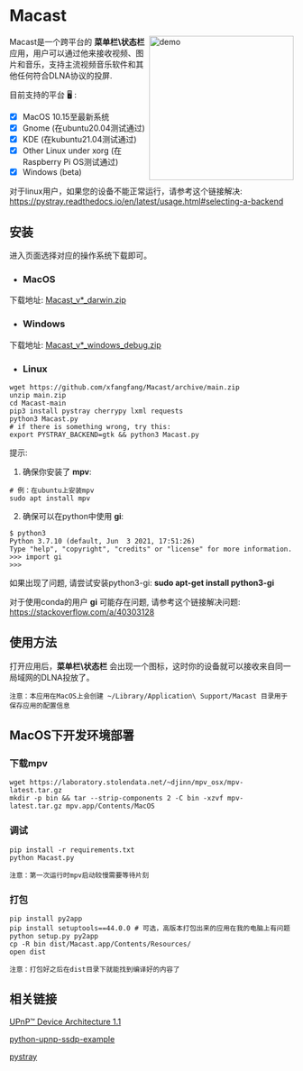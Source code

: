 # Macast

<img align="right" src="https://raw.githubusercontent.com/xfangfang/Macast/main/demo.png?raw=true" alt="demo" width="256" height="auto"/> Macast是一个跨平台的 **菜单栏\状态栏** 应用，用户可以通过他来接收视频、图片和音乐，支持主流视频音乐软件和其他任何符合DLNA协议的投屏.

目前支持的平台 🖥 :

- [x] MacOS 10.15至最新系统
- [x] Gnome (在ubuntu20.04测试通过)
- [x] KDE (在kubuntu21.04测试通过)
- [x] Other Linux under xorg (在Raspberry Pi OS测试通过)
- [x] Windows (beta)

对于linux用户，如果您的设备不能正常运行，请参考这个链接解决: https://pystray.readthedocs.io/en/latest/usage.html#selecting-a-backend

## 安装

进入页面选择对应的操作系统下载即可。

- ### MacOS

下载地址:  [Macast_v*_darwin.zip](https://github.com/xfangfang/Macast/releases/latest)

- ### Windows

下载地址:  [Macast_v*_windows_debug.zip](https://github.com/xfangfang/Macast/releases/latest)

- ### Linux

```
wget https://github.com/xfangfang/Macast/archive/main.zip
unzip main.zip
cd Macast-main
pip3 install pystray cherrypy lxml requests
python3 Macast.py
# if there is something wrong, try this:
export PYSTRAY_BACKEND=gtk && python3 Macast.py
```

提示:
1. 确保你安装了 **mpv**:

```
# 例：在ubuntu上安装mpv
sudo apt install mpv
```

2. 确保可以在python中使用 **gi**:

```
$ python3
Python 3.7.10 (default, Jun  3 2021, 17:51:26)
Type "help", "copyright", "credits" or "license" for more information.
>>> import gi
>>>
```

如果出现了问题, 请尝试安装python3-gi: **sudo apt-get install python3-gi**

对于使用conda的用户 **gi** 可能存在问题, 请参考这个链接解决问题: https://stackoverflow.com/a/40303128


## 使用方法

打开应用后，**菜单栏\状态栏** 会出现一个图标，这时你的设备就可以接收来自同一局域网的DLNA投放了。

`注意：本应用在MacOS上会创建 ~/Library/Application\ Support/Macast 目录用于保存应用的配置信息`


## MacOS下开发环境部署

### 下载mpv

```shell
wget https://laboratory.stolendata.net/~djinn/mpv_osx/mpv-latest.tar.gz
mkdir -p bin && tar --strip-components 2 -C bin -xzvf mpv-latest.tar.gz mpv.app/Contents/MacOS
```

### 调试

```shell
pip install -r requirements.txt
python Macast.py
```

`注意：第一次运行时mpv启动较慢需要等待片刻`

### 打包

```shell
pip install py2app
pip install setuptools==44.0.0 # 可选，高版本打包出来的应用在我的电脑上有问题
python setup.py py2app
cp -R bin dist/Macast.app/Contents/Resources/
open dist
```

`注意：打包好之后在dist目录下就能找到编译好的内容了`


## 相关链接

[UPnP™ Device Architecture 1.1](http://upnp.org/specs/arch/UPnP-arch-DeviceArchitecture-v1.1.pdf)

[python-upnp-ssdp-example](https://github.com/ZeWaren/python-upnp-ssdp-example)

[pystray](https://github.com/moses-palmer/pystray)
